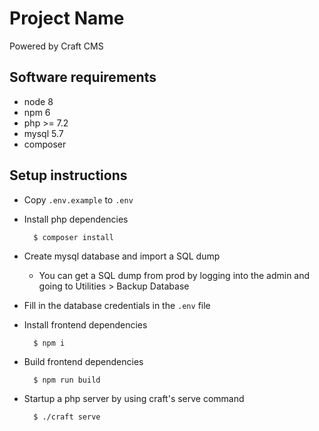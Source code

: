 # Project Name

Powered by Craft CMS

## Software requirements
- node 8
- npm 6
- php >= 7.2
- mysql 5.7
- composer

## Setup instructions

- Copy `.env.example` to `.env`

- Install php dependencies

        $ composer install

- Create mysql database and import a SQL dump
    - You can get a SQL dump from prod by logging into the admin and going to Utilities > Backup Database

- Fill in the database credentials in the `.env` file

- Install frontend dependencies

        $ npm i

- Build frontend dependencies

        $ npm run build

- Startup a php server by using craft's serve command

        $ ./craft serve
